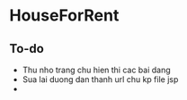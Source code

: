 # HouseForRent
## To-do
- Thu nho trang chu hien thi cac bai dang
- Sua lai duong dan thanh url chu kp file jsp
- 
